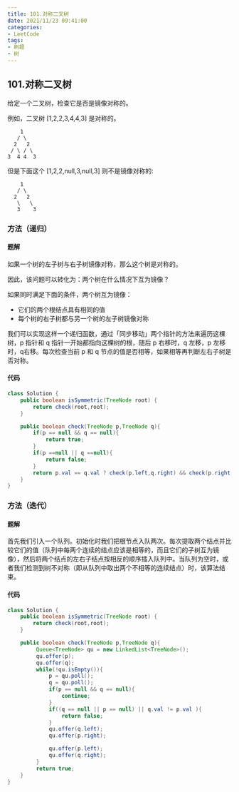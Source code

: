 ```yaml
---
title: 101.对称二叉树
date: 2021/11/23 09:41:00
categories:
- LeetCode
tags:
- 刷题
- 树
---
```


## 101.对称二叉树

给定一个二叉树，检查它是否是镜像对称的。

 

例如，二叉树 [1,2,2,3,4,4,3] 是对称的。

    	1
       / \
      2   2
     / \ / \
    3  4 4  3

但是下面这个 [1,2,2,null,3,null,3] 则不是镜像对称的:

    	1
       / \
      2   2
       \   \
       3    3
### 方法（递归）

#### 题解

如果一个树的左子树与右子树镜像对称，那么这个树是对称的。

因此，该问题可以转化为：两个树在什么情况下互为镜像？

如果同时满足下面的条件，两个树互为镜像：

- 它们的两个根结点具有相同的值
- 每个树的右子树都与另一个树的左子树镜像对称

我们可以实现这样一个递归函数，通过「同步移动」两个指针的方法来遍历这棵树，p 指针和 q 指针一开始都指向这棵树的根，随后 p 右移时，q 左移，p 左移时，q右移。每次检查当前 p 和 q 节点的值是否相等，如果相等再判断左右子树是否对称。

#### 代码

```java
class Solution {
    public boolean isSymmetric(TreeNode root) {
        return check(root,root);
    }

    public boolean check(TreeNode p,TreeNode q){
        if(p == null && q == null){
            return true;
        }
        if(p ==null || q ==null){
            return false;
        }
        return p.val == q.val ? check(p.left,q.right) && check(p.right,q.left):false; 
    }
}
```

### 方法（迭代）

#### 题解

首先我们引入一个队列。初始化时我们把根节点入队两次。每次提取两个结点并比较它们的值（队列中每两个连续的结点应该是相等的，而且它们的子树互为镜像），然后将两个结点的左右子结点按相反的顺序插入队列中。当队列为空时，或者我们检测到树不对称（即从队列中取出两个不相等的连续结点）时，该算法结束。

#### 代码

```java
class Solution {
    public boolean isSymmetric(TreeNode root) {
        return check(root,root);
    }

    public boolean check(TreeNode p,TreeNode q){
         Queue<TreeNode> qu = new LinkedList<TreeNode>();
         qu.offer(p);
         qu.offer(q);
         while(!qu.isEmpty()){
             p = qu.poll();
             q = qu.poll();
             if(p == null && q == null){
                 continue;
             }
             if((q == null || p == null) || q.val != p.val ){
                 return false;
             }
             qu.offer(q.left);
             qu.offer(p.right);

             qu.offer(p.left);
             qu.offer(q.right);
         }
         return true;
    }
}
```

